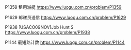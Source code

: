 P1359 租用游艇
https://www.luogu.com.cn/problem/P1359

P1629 邮递员送信
https://www.luogu.com.cn/problem/P1629

P1938 [USACO09NOV]Job Hunt S
https://www.luogu.com.cn/problem/P1938

P1144 最短路计数
https://www.luogu.com.cn/problem/P1144


